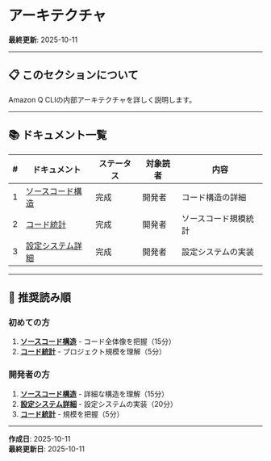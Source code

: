 # アーキテクチャ

**最終更新**: 2025-10-11

---

## 📋 このセクションについて

Amazon Q CLIの内部アーキテクチャを詳しく説明します。

---

## 📚 ドキュメント一覧

| # | ドキュメント | ステータス | 対象読者 | 内容 |
|---|-------------|-----------|---------|------|
| 1 | [ソースコード構造](source-code-structure.md) | 完成 | 開発者 | コード構造の詳細 |
| 2 | [コード統計](code-statistics.md) | 完成 | 開発者 | ソースコード規模統計 |
| 3 | [設定システム詳細](configuration-system.md) | 完成 | 開発者 | 設定システムの実装 |

---

## 🚀 推奨読み順

### 初めての方
1. **[ソースコード構造](source-code-structure.md)** - コード全体像を把握（15分）
2. **[コード統計](code-statistics.md)** - プロジェクト規模を理解（5分）

### 開発者の方
1. **[ソースコード構造](source-code-structure.md)** - 詳細な構造を理解（15分）
2. **[設定システム詳細](configuration-system.md)** - 設定システムの実装（20分）
3. **[コード統計](code-statistics.md)** - 規模を把握（5分）

---

**作成日**: 2025-10-11  
**最終更新日**: 2025-10-11
